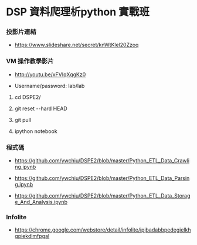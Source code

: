 # DSP 資料爬理析python 實戰班

### 投影片連結

- https://www.slideshare.net/secret/knWtKlel20Zzoq

### VM 操作教學影片

- http://youtu.be/xFVIqXqgKz0

- Username/password: lab/lab

1. cd DSPE2/

2. git reset --hard HEAD

3. git pull

4. ipython notebook


### 程式碼

- https://github.com/ywchiu/DSPE2/blob/master/Python_ETL_Data_Crawling.ipynb

- https://github.com/ywchiu/DSPE2/blob/master/Python_ETL_Data_Parsing.ipynb

- https://github.com/ywchiu/DSPE2/blob/master/Python_ETL_Data_Storage_And_Analysis.ipynb


### Infolite

- https://chrome.google.com/webstore/detail/infolite/ipjbadabbpedegielkhgpiekdlmfpgal
